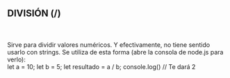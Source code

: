 <h2>DIVISIÓN (/)</h2>
<br>
<br>
Sirve para dividir valores numéricos. Y efectivamente, no tiene sentido usarlo con strings. Se utiliza de esta forma (abre la consola de node.js para verlo):
<br>
let a = 10;
let b = 5;
let resultado = a / b;
console.log() // Te dará 2